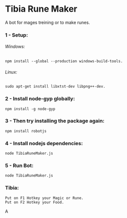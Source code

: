 # Tibia Rune Maker
A bot for mages treining or to make runes.

### 1 - Setup:

###### Windows:
```
npm install --global --production windows-build-tools.
```
###### Linux:
```
sudo apt-get install libxtst-dev libpng++-dev.
```
### 2 - Install node-gyp globally:

```
npm install -g node-gyp
```

### 3 - Then try installing the package again:
```
npm install robotjs
```

### 4 - Install nodejs dependencies:
```
node TibiaRuneMaker.js
```

### 5 - Run Bot:
```
node TibiaRuneMaker.js
```

### Tibia:
```
Put on F1 Hotkey your Magic or Rune.
Put on F2 Hotkey your Food.
```
A
